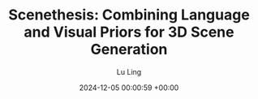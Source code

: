 ---
layout: post
title:  "Scenethesis: Combining Language and Visual Priors for 3D Scene Generation"
date:   2024-12-05 00:00:59 +00:00
image: images/ScenethesisCVPR2025.gif
authors: <strong>Lu Ling</strong>, Chen-Hsuan Lin, Tsung-Yi Lin, Yifan Ding, Yu Zeng, Yichen Sheng, Yunhao Ge, Ming-Yu Liu, Aniket Bera, Max Li
categories: research 
description: An Agentic Framework for Text-to-3D Scene Generation. The generated scenes are diverse, interactive, realistic, and physically plausible for embodied AI.
author: Lu Ling
venue: under review

---